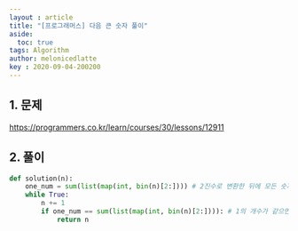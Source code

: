 ```yaml
---
layout : article
title: "[프로그래머스] 다음 큰 숫자 풀이"
aside:
  toc: true
tags: Algorithm 
author: melonicedlatte
key : 2020-09-04-200200
---  
```


## 1. 문제

https://programmers.co.kr/learn/courses/30/lessons/12911

## 2. 풀이

~~~python
def solution(n):
    one_num = sum(list(map(int, bin(n)[2:]))) # 2진수로 변환한 뒤에 모든 숫자 더하기
    while True:
        n += 1 
        if one_num == sum(list(map(int, bin(n)[2:]))): # 1의 개수가 같으면 종료
            return n
~~~
